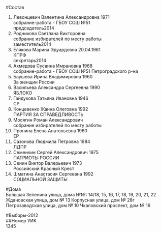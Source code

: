 #Состав  
1. Левонцевич Валентина Александровна 1971  
    собрание-работа - ГБОУ СОШ №51  
    председатель2014  
2. Родникова Светлана Викторовна  
    собрание избирателей по месту работы  
    заместитель2014  
3. Елякова Марина Эдуардовна 20.04.1961  
    КПРФ  
    секретарь2014  
4. Ахмедова Сусанна Имрановна 1968  
    собрание-работа - ГБОУ СОШ №51 Петроградского р-на  
5. Баушева Ирина Владимировна 1960  
    За женщин России  
6. Васильева Александра Сергеевна 1990  
    ЯБЛОКО  
7. Гайдукова Татьяна Ивановна 1946  
    СР  
8. Концевенко Жанна Олеговна 1992  
    ПАРТИЯ ЗА СПРАВЕДЛИВОСТЬ  
9. Мосягин Роман Александрович  
    собрание избирателей по месту работы  
10. Пронина Елена Анатольевна 1960  
    ЕР  
11. Сазонова Людмила Петровна 1984  
    ЛДПР  
12. Семенкин Сергей Александрович 1975  
    ПАТРИОТЫ РОССИИ  
13. Сенин Виктор Валерьевич 1973  
    Российский Красный Крест  
14. Шматина Анастасия Сергеевна 1992  
    СОЦИАЛЬНОЙ ЗАЩИТЫ  
  
#Дома  
Большая Зеленина улица, дома №№: 14/18, 15, 16, 17, 18, 19, 20, 21, 22 Ждановская улица, дом № 13 Корпусная улица, дом № 28г Петрозаводская улица, дом № 10 Чкаловский проспект, дом № 16  
  
#Выборы-2012  
##Номер УИК  
1345  

